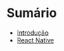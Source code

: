 # Sumário

- [Introdução](README.md)
- [React Native](01-rn.md)

<!--
- [Montando o Ambiente](02-ambiente.md)
- [Começando com o React Native](03-comecando.md)
- [Criando um Belo Hello World](04-hello.md)
- [Desenvolvendo uma versão mobile para Controle de Poneys](05-coponeymob.md)
- [Criando a tela Home](06-home.md)
- [Criando a tela de Cadastro de Poneys](07-cadastro.md)
- [Criando a tela de Alteração de Poneys](08-alteracao.md)
- [Exclusão lógica de Poneys](09-exclusao.md)
-->